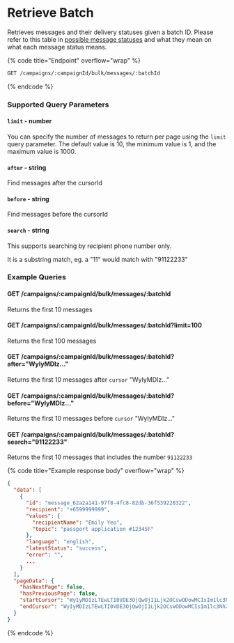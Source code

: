 # Retrieve Batch

Retrieves messages and their delivery statuses given a batch ID. Please refer to this table in [possible message statuses](the-message-object.md#lateststatus-string) and what they mean on what each message status means.

{% code title="Endpoint" overflow="wrap" %}
```sh
GET /campaigns/:campaignId/bulk/messages/:batchId
```
{% endcode %}

### Supported Query Parameters

#### `limit` - number

You can specify the number of messages to return per page using the `limit` query parameter. The default value is 10, the minimum value is 1, and the maximum value is 1000.

#### `after` - string

Find messages after the cursorId

#### `before` - string

Find messages before the cursorId

#### `search` - string

This supports searching by recipient phone number only.&#x20;

It is a substring match, eg. a "11" would match with "91122233"



### Example Queries

#### GET /campaigns/:campaignId/bulk/messages/:batchId

Returns the first 10 messages

#### GET /campaigns/:campaignId/bulk/messages/:batchId?limit=100

Returns the first 100 messages

#### GET /campaigns/:campaignId/bulk/messages/:batchId?after="WyIyMDIz..."

Returns the first 10 messages after `cursor` "WyIyMDIz..."

#### GET /campaigns/:campaignId/bulk/messages/:batchId?before="WyIyMDIz..."

Returns the first 10 messages before `cursor` "WyIyMDIz..."

#### GET /campaigns/:campaignId/bulk/messages/:batchId?search="91122233"

Returns the first 10 messages that includes the number `91122233`



{% code title="Example response body" overflow="wrap" %}
```json
{
  "data": [
    {
      "id": "message_62a2a141-97f8-4fc8-82db-36f539228322",
      "recipient": "+6599999999",
      "values": {
        "recipientName": "Emily Yeo",
        "topic": "passport application #12345F"
      },
      "language": "english",
      "latestStatus": "success",
      "error": "",
      ...
    }
  ],
  "pageData": {
    "hasNextPage": false,
    "hasPreviousPage": false,
    "startCursor": "WyIyMDIzLTEwLTI0VDE3OjQwOjI1Ljk2OCswODowMCIsIm1lc3NhZ2VfM2E1MWI1ODctMzQ5OS00YTBmLTlkNGUtZTRlOWYzNWZkNmMxIl0=",
    "endCursor": "WyIyMDIzLTEwLTI0VDE3OjQwOjI1Ljk2OCswODowMCIsIm1lc3NhZ2VfM2E1MWI1ODctMzQ5OS00YTBmLTlkNGUtZTRlOWYzNWZkNmMxIl0="
  }
}
```
{% endcode %}
